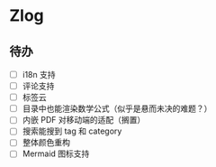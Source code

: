 # Zlog

## 待办

- [ ] i18n 支持
- [ ] 评论支持
- [ ] 标签云
- [ ] 目录中也能渲染数学公式（似乎是悬而未决的难题？）
- [ ] 内嵌 PDF 对移动端的适配（搁置）
- [ ] 搜索能搜到 tag 和 category
- [ ] 整体颜色重构
- [ ] Mermaid 图标支持
